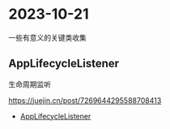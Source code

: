 # 2023-10-21

一些有意义的关键类收集

## AppLifecycleListener

生命周期监听

https://juejin.cn/post/7269644295588708413

- [AppLifecycleListener](https://api.flutter.dev/flutter/widgets/AppLifecycleListener-class.html)




